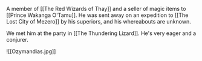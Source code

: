 A member of [[The Red Wizards of Thay]] and a seller of magic items to [[Prince Wakanga O'Tamu]]. He was sent away on an expedition to [[The Lost City of Mezero]] by his superiors, and his whereabouts are unknown.

We met him at the party in [[The Thundering Lizard]]. He's very eager and a conjurer.

![[Ozymandias.jpg]]